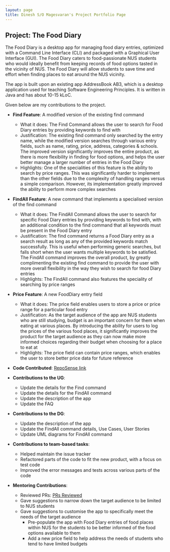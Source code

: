 ```yaml
---
layout: page
title: Dinesh S/O Magesvaran's Project Portfolio Page
---
```


## Project: The Food Diary

The Food Diary is a desktop app for managing food diary entries, optimized with a Command Line Interface (CLI) and
packaged with a Graphical User Interface (GUI). The Food Diary caters to food-passionate NUS students who would ideally
benefit from keeping records of food options tasted in the vicinity of NUS. The Food Diary will allow students to save
time and effort when finding places to eat around the NUS vicinity.

The app is built upon an existing app AddressBook AB3, which is a desktop application used for teaching Software
Engineering Principles. It is written in Java and has about 10-15 kLoC.

Given below are my contributions to the project.

* **Find Feature**: A modified version of the existing find command
    * What it does: The Find Command allows the user to search for Food Diary entries by providing keywords to find with
    * Justification: The existing find command only searched by the entry name, while the modified version searches
    through various entry fields, such as name, rating, price, address, categories & schools. The improved version
    significantly improves the entire product, as there is more flexibility in finding for food options, and helps the
    user better manage a larger number of entries in the Food Diary
    * Highlights: One of the specialities of this feature is the ability to search by price ranges. This was
    significantly harder to implement than the other fields due to the complexity of handling ranges versus a simple
    comparison. However, its implementation greatly improved the ability to perform more complex searches
      

* **FindAll Feature**: A new command that implements a specialised version of the find command
    * What it does: The FindAll Command allows the user to search for specific Food Diary entries by providing keywords
    to find with, with an additional condition to the find command that all keywords must be present in the Food Diary
    entry
    * Justification: The find command returns a Food Diary entry as a search result as long as any of the provided
    keywords match successfully. This is useful when performing generic searches, but falls short when the user wants
    multiple keywords to be satisfied. The FindAll command improves the overall product, by greatly complimenting
    the existing find command to provide the user with more overall flexibility in the way they wish to search for
    food Diary entries
    * Highlights: The FindAll command also features the speciality of searching by price ranges
    

* **Price Feature**: A new FoodDiary entry field
    * What it does: The price field enables users to store a price or price range for a particular food entry
    * Justification: As the target audience of the app are NUS students who are still studying, budget is an important
    concern for them when eating at various places. By introducing the ability for users to log the prices of the
    various food places, it significantly improves the product for the target audience as they can now make more
    informed choices regarding their budget when choosing for a place to eat at
    * Highlights: The price field can contain price ranges, which enables the user to store better price data for future
    reference
      

* **Code Contributed**: [RepoSense link](https://nus-cs2103-ay2021s2.github.io/tp-dashboard/?search=&sort=groupTitle&sortWithin=title&timeframe=commit&mergegroup=&groupSelect=groupByRepos&breakdown=true&checkedFileTypes=docs~functional-code~test-code~other&since=&tabOpen=true&tabType=authorship&tabAuthor=DineshMagesvaran&tabRepo=AY2021S2-CS2103-T14-2%2Ftp%5Bmaster%5D&authorshipIsMergeGroup=false&authorshipFileTypes=docs~functional-code~test-code~other&authorshipIsBinaryFileTypeChecked=false)


* **Contributions to the UG**:
    * Update the details for the Find command
    * Update the details for the FindAll command
    * Update the description of the app
    * Update the FAQ
    

* **Contributions to the DG**:
    * Update the description of the app
    * Update the FindAll command details, Use Cases, User Stories
    * Update UML diagrams for FindAll command
  

* **Contributions to team-based tasks**:
    * Helped maintain the issue tracker
    * Refactored parts of the code to fit the new product, with a focus on test code
    * Improved the error messages and tests across various parts of the code
  

* **Mentoring Contributions**:
    * Reviewed PRs: [PRs Reviewed](https://github.com/AY2021S2-CS2103-T14-2/tp/pulls?q=is%3Apr+is%3Aclosed+reviewed-by%3A%40me)
    * Gave suggestions to narrow down the target audience to be limited to NUS students
    * Gave suggestions to customise the app to specifically meet the needs of the target audience
      * Pre-populate the app with Food Diary entries of food places within NUS for the students to be better informed
        of the food options available to them
      * Add a new price field to help address the needs of students who tend to have limited budgets
